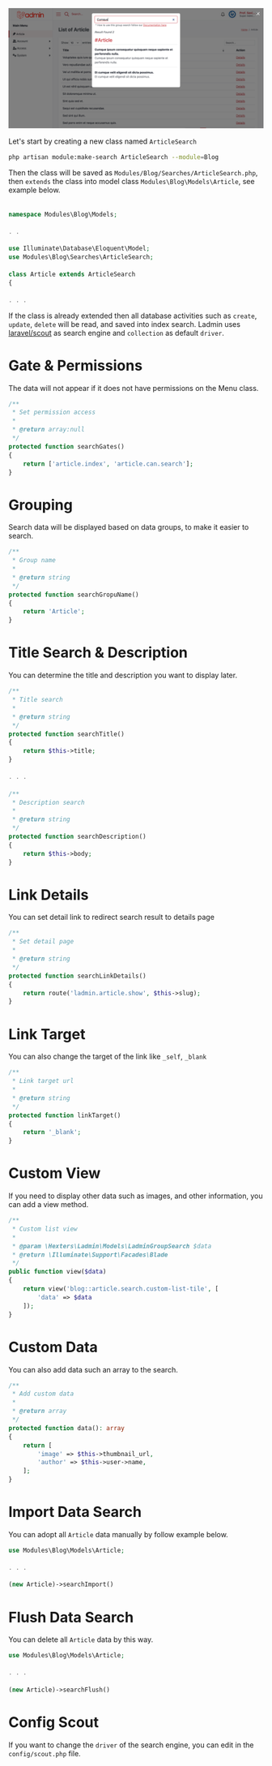 ![](https://raw.githubusercontent.com/hexters/assets/main/ladmin/v3/captures/search.png)

Let's start by creating a new class named `ArticleSearch`
```bash
php artisan module:make-search ArticleSearch --module=Blog
```

Then the class will be saved as `Modules/Blog/Searches/ArticleSearch.php`, then `extends` the class into model class `Modules\Blog\Models\Article`, see example below.

```php

namespace Modules\Blog\Models;

. . 

use Illuminate\Database\Eloquent\Model;
use Modules\Blog\Searches\ArticleSearch;

class Article extends ArticleSearch
{

. . .

```

If the class is already extended then all database activities such as `create`, `update`, `delete` will be read, and saved into index search. Ladmin uses [laravel/scout](https://laravel.com/docs/9.x/scout) as search engine and `collection` as default `driver`.

# Gate & Permissions

The data will not appear if it does not have permissions on the Menu class.

```php
/**
 * Set permission access
 *
 * @return array:null
 */
protected function searchGates()
{
    return ['article.index', 'article.can.search'];
}
```

# Grouping

Search data will be displayed based on data groups, to make it easier to search.
```php
/**
 * Group name 
 *
 * @return string
 */
protected function searchGropuName()
{
    return 'Article';
}
```

# Title Search & Description

You can determine the title and description you want to display later.

```php
/**
 * Title search
 *
 * @return string
 */
protected function searchTitle()
{
    return $this->title;
}

. . .

/**
 * Description search
 *
 * @return string
 */
protected function searchDescription()
{
    return $this->body;
}

```

# Link Details

You can set detail link to redirect search result to details page

```php
/**
 * Set detail page
 *
 * @return string
 */
protected function searchLinkDetails()
{
    return route('ladmin.article.show', $this->slug);
}
```

# Link Target

You can also change the target of the link like `_self`, `_blank`
```php
/**
 * Link target url
 *
 * @return string
 */
protected function linkTarget()
{
    return '_blank';
}
```

# Custom View

If you need to display other data such as images, and other information, you can add a view method.
```php
/**
 * Custom list view
 *
 * @param \Hexters\Ladmin\Models\LadminGroupSearch $data
 * @return \Illuminate\Support\Facades\Blade
 */
public function view($data)
{
    return view('blog::article.search.custom-list-tile', [
        'data' => $data
    ]);
}
```

# Custom Data

You can also add data such an array to the search.
```php
/**
 * Add custom data
 *
 * @return array
 */
protected function data(): array
{
    return [
        'image' => $this->thumbnail_url,
        'author' => $this->user->name,
    ];
}
```

# Import Data Search

You can adopt all `Article` data manually by follow example below.

```php
use Modules\Blog\Models\Article;

. . .

(new Article)->searchImport()
```

# Flush Data Search

You can delete all `Article` data by this way.

```php
use Modules\Blog\Models\Article;

. . .

(new Article)->searchFlush()
```

# Config Scout

If you want to change the `driver` of the search engine, you can edit in the `config/scout.php` file.